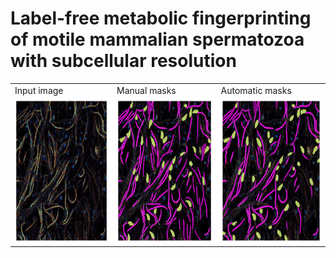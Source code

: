 # Label-free metabolic fingerprinting of motile mammalian spermatozoa with subcellular resolution

<table>
  <tr>
	<td>Input image</td>
        <td>Manual masks</td>
        <td>Automatic masks</td>
  </tr>
  <tr>
    <td style="background-color:#ffffff;"><img src="img/58222_PWD_ex740_i25_2_14_new.png"  alt="1" height = 230px></td>
    <td style="background-color:#ffffff;"><img src="img/58222_PWD_ex740_i25_2_14_man.png" alt="2" height = 230px></td>
    <td style="background-color:#ffffff;"><img src="img/58222_PWD_ex740_i25_2_14_over.png" alt="3" height = 230px></td>
   </tr> 
</table>


